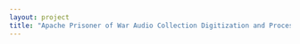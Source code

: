 ```yaml
--- 
layout: project 
title: "Apache Prisoner of War Audio Collection Digitization and Processing Project" 
---
```



